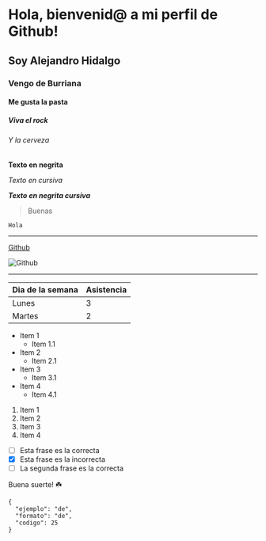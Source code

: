 # Hola, bienvenid@ a mi perfil de Github!
## Soy Alejandro Hidalgo
### Vengo de Burriana
#### Me gusta la pasta
##### Viva el rock
###### Y la cerveza

**Texto en negrita**

*Texto en cursiva*

**_Texto en negrita cursiva_**

> Buenas

`Hola`

---

[Github](www.github.com)

![Github](https://www.lisdatasolutions.com/wp-content/uploads/2022/04/Que-es-y-para-que-sirve-GitHub.jpg)

---

| Dia de la semana | Asistencia |
| ----------- | ----------- |
| Lunes | 3 |
| Martes | 2 |


* Item 1
    * Item 1.1
* Item 2
    * Item 2.1
* Item 3
     * Item 3.1
* Item 4
     * Item 4.1

1. Item 1
3. Item 2
4. Item 3
5. Item 4

- [ ] Esta frase es la correcta
- [x] Esta frase es la incorrecta
- [ ] La segunda frase es la correcta

Buena suerte! :shamrock:

```
{
  "ejemplo": "de",
  "formato": "de",
  "codigo": 25
}
```
